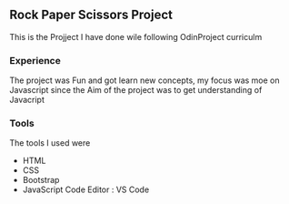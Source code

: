 ## Rock Paper Scissors Project

This is the Projject I have done wile following OdinProject curriculm


### Experience

The project was Fun and got learn new concepts, my focus was moe on Javascript since the Aim of the project was to get understanding of Javacript



### Tools

The tools I used were 
- HTML
- CSS
- Bootstrap
- JavaScript
Code Editor : VS Code

